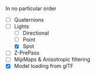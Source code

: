 In no particular order
* [ ] Quaternions
* [ ] Lights
    * [ ] Directional
    * [ ] Point
    * [x] Spot
* [ ] Z-PrePass
* [ ] MipMaps & Anisotropic filtering
* [x] Model loading from glTF